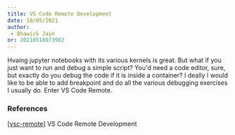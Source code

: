 ```yaml
---
title: VS Code Remote Development
date: 18/05/2021 
author:
 - Bhawick Jain
or: 20210518073902
---
```


Hvaing jupyter notebooks with its various kernels is great. But what if you just want to run and debug a simple script? You'd need a code editor, sure, but exactly do you debug the code if it is inside a container? I deally I would like to be able to add breakpoint and do all the various debugging exercises I usually do. Enter VS Code Remote. 

### References

[[vsc-remote](https://code.visualstudio.com/docs/remote/remote-overview)] VS Code Remote Development
